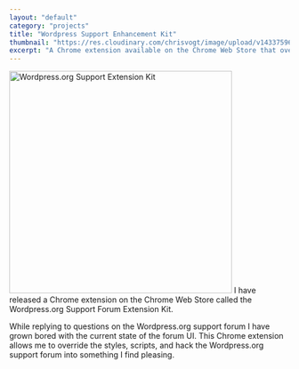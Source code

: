 ```yaml
---
layout: "default"
category: "projects"
title: "Wordpress Support Enhancement Kit"
thumbnail: "https://res.cloudinary.com/chrisvogt/image/upload/v1433759656/chrisvogt-me/thumb/wsfek.png"
excerpt: "A Chrome extension available on the Chrome Web Store that overrides the default Wordpress.org support forum styles and scripts."
---
```


<img src="https://cdn.rawgit.com/chrisvogt/wordpress-support-enhancement-kit/master/screenshot.gif" width="400" alt="Wordpress.org Support Extension Kit" class="img pull-right" /> I have released a Chrome extension on the Chrome Web Store called the Wordpress.org Support Forum Extension Kit.

While replying to questions on the Wordpress.org support forum I have grown bored with the current state of the forum UI. This Chrome extension allows me to override the styles, scripts, and hack the Wordpress.org support forum into something I find pleasing.
